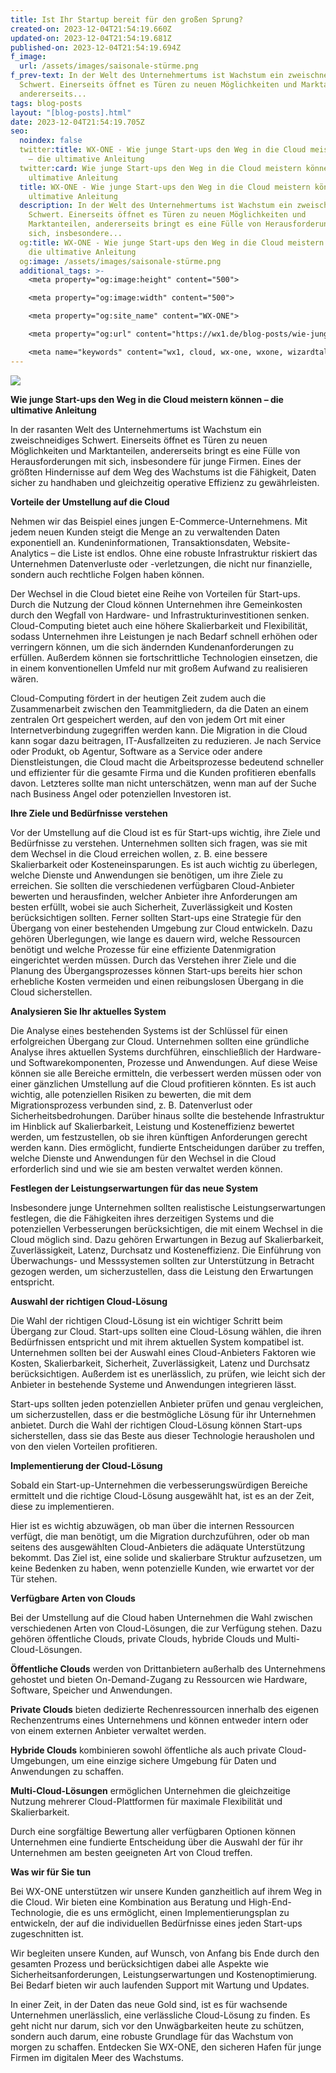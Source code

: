 ```yaml
---
title: Ist Ihr Startup bereit für den großen Sprung?
created-on: 2023-12-04T21:54:19.660Z
updated-on: 2023-12-04T21:54:19.681Z
published-on: 2023-12-04T21:54:19.694Z
f_image:
  url: /assets/images/saisonale-stürme.png
f_prev-text: In der Welt des Unternehmertums ist Wachstum ein zweischneidiges
  Schwert. Einerseits öffnet es Türen zu neuen Möglichkeiten und Marktanteilen,
  andererseits...
tags: blog-posts
layout: "[blog-posts].html"
date: 2023-12-04T21:54:19.705Z
seo:
  noindex: false
  twitter:title: WX-ONE - Wie junge Start-ups den Weg in die Cloud meistern können
    – die ultimative Anleitung
  twitter:card: Wie junge Start-ups den Weg in die Cloud meistern können – die
    ultimative Anleitung
  title: WX-ONE - Wie junge Start-ups den Weg in die Cloud meistern können – die
    ultimative Anleitung
  description: In der Welt des Unternehmertums ist Wachstum ein zweischneidiges
    Schwert. Einerseits öffnet es Türen zu neuen Möglichkeiten und
    Marktanteilen, andererseits bringt es eine Fülle von Herausforderungen mit
    sich, insbesondere...
  og:title: WX-ONE - Wie junge Start-ups den Weg in die Cloud meistern können –
    die ultimative Anleitung
  og:image: /assets/images/saisonale-stürme.png
  additional_tags: >-
    <meta property="og:image:height" content="500">

    <meta property="og:image:width" content="500">

    <meta property="og:site_name" content="WX-ONE">

    <meta property="og:url" content="https://wx1.de/blog-posts/wie-junge-start-ups-den-weg-in-die-cloud-meistern-k%C3%B6nnen>

    <meta name="keywords" content="wx1, cloud, wx-one, wxone, wizardtales, iaas, saas, paas, kubernetes, infrastructure, datacenter, csp, digitalisierung,sicherheit,cloudsicherheit, cloud-sicherheit, budget, cloudsecurity, cloud-security, cloudcomputing, cloud-computing, startup, start-up, Anleitung">
---
```

![](/assets/images/saisonale-stürme.png)

**Wie junge Start-ups den Weg in die Cloud meistern können – die ultimative Anleitung**

In der rasanten Welt des Unternehmertums ist Wachstum ein zweischneidiges Schwert. Einerseits öffnet es Türen zu neuen Möglichkeiten und Marktanteilen, andererseits bringt es eine Fülle von Herausforderungen mit sich, insbesondere für junge Firmen. Eines der größten Hindernisse auf dem Weg des Wachstums ist die Fähigkeit, Daten sicher zu handhaben und gleichzeitig operative Effizienz zu gewährleisten.

**Vorteile der Umstellung auf die Cloud**

Nehmen wir das Beispiel eines jungen E-Commerce-Unternehmens. Mit jedem neuen Kunden steigt die Menge an zu verwaltenden Daten exponentiell an. Kundeninformationen, Transaktionsdaten, Website-Analytics – die Liste ist endlos. Ohne eine robuste Infrastruktur riskiert das Unternehmen Datenverluste oder -verletzungen, die nicht nur finanzielle, sondern auch rechtliche Folgen haben können.

Der Wechsel in die Cloud bietet eine Reihe von Vorteilen für Start-ups. Durch die Nutzung der Cloud können Unternehmen ihre Gemeinkosten durch den Wegfall von Hardware- und Infrastrukturinvestitionen senken. Cloud-Computing bietet auch eine höhere Skalierbarkeit und Flexibilität, sodass Unternehmen ihre Leistungen je nach Bedarf schnell erhöhen oder verringern können, um die sich ändernden Kundenanforderungen zu erfüllen. Außerdem können sie fortschrittliche Technologien einsetzen, die in einem konventionellen Umfeld nur mit großem Aufwand zu realisieren wären.

Cloud-Computing fördert in der heutigen Zeit zudem auch die Zusammenarbeit zwischen den Teammitgliedern, da die Daten an einem zentralen Ort gespeichert werden, auf den von jedem Ort mit einer Internetverbindung zugegriffen werden kann. Die Migration in die Cloud kann sogar dazu beitragen, IT-Ausfallzeiten zu reduzieren. Je nach Service oder Produkt, ob Agentur, Software as a Service oder andere Dienstleistungen, die Cloud macht die Arbeitsprozesse bedeutend schneller und effizienter für die gesamte Firma und die Kunden profitieren ebenfalls davon. Letzteres sollte man nicht unterschätzen, wenn man auf der Suche nach Business Angel oder potenziellen Investoren ist.

**Ihre Ziele und Bedürfnisse verstehen**

Vor der Umstellung auf die Cloud ist es für Start-ups wichtig, ihre Ziele und Bedürfnisse zu verstehen. Unternehmen sollten sich fragen, was sie mit dem Wechsel in die Cloud erreichen wollen, z. B. eine bessere Skalierbarkeit oder Kosteneinsparungen. Es ist auch wichtig zu überlegen, welche Dienste und Anwendungen sie benötigen, um ihre Ziele zu erreichen. Sie sollten die verschiedenen verfügbaren Cloud-Anbieter bewerten und herausfinden, welcher Anbieter ihre Anforderungen am besten erfüllt, wobei sie auch Sicherheit, Zuverlässigkeit und Kosten berücksichtigen sollten. Ferner sollten Start-ups eine Strategie für den Übergang von einer bestehenden Umgebung zur Cloud entwickeln. Dazu gehören Überlegungen, wie lange es dauern wird, welche Ressourcen benötigt und welche Prozesse für eine effiziente Datenmigration eingerichtet werden müssen. Durch das Verstehen ihrer Ziele und die Planung des Übergangsprozesses können Start-ups bereits hier schon erhebliche Kosten vermeiden und einen reibungslosen Übergang in die Cloud sicherstellen. 

**Analysieren Sie Ihr aktuelles System**

Die Analyse eines bestehenden Systems ist der Schlüssel für einen erfolgreichen Übergang zur Cloud. Unternehmen sollten eine gründliche Analyse ihres aktuellen Systems durchführen, einschließlich der Hardware- und Softwarekomponenten, Prozesse und Anwendungen. Auf diese Weise können sie alle Bereiche ermitteln, die verbessert werden müssen oder von einer gänzlichen Umstellung auf die Cloud profitieren könnten. Es ist auch wichtig, alle potenziellen Risiken zu bewerten, die mit dem Migrationsprozess verbunden sind, z. B. Datenverlust oder Sicherheitsbedrohungen. Darüber hinaus sollte die bestehende Infrastruktur im Hinblick auf Skalierbarkeit, Leistung und Kosteneffizienz bewertet werden, um festzustellen, ob sie ihren künftigen Anforderungen gerecht werden kann. Dies ermöglicht, fundierte Entscheidungen darüber zu treffen, welche Dienste und Anwendungen für den Wechsel in die Cloud erforderlich sind und wie sie am besten verwaltet werden können.

**Festlegen der Leistungserwartungen für das neue System**

Insbesondere junge Unternehmen sollten realistische Leistungserwartungen festlegen, die die Fähigkeiten ihres derzeitigen Systems und die potenziellen Verbesserungen berücksichtigen, die mit einem Wechsel in die Cloud möglich sind. Dazu gehören Erwartungen in Bezug auf Skalierbarkeit, Zuverlässigkeit, Latenz, Durchsatz und Kosteneffizienz. Die Einführung von Überwachungs- und Messsystemen sollten zur Unterstützung in Betracht gezogen werden, um sicherzustellen, dass die Leistung den Erwartungen entspricht.

**Auswahl der richtigen Cloud-Lösung**

Die Wahl der richtigen Cloud-Lösung ist ein wichtiger Schritt beim Übergang zur Cloud. Start-ups sollten eine Cloud-Lösung wählen, die ihren Bedürfnissen entspricht und mit ihrem aktuellen System kompatibel ist. Unternehmen sollten bei der Auswahl eines Cloud-Anbieters Faktoren wie Kosten, Skalierbarkeit, Sicherheit, Zuverlässigkeit, Latenz und Durchsatz berücksichtigen. Außerdem ist es unerlässlich, zu prüfen, wie leicht sich der Anbieter in bestehende Systeme und Anwendungen integrieren lässt.

Start-ups sollten jeden potenziellen Anbieter prüfen und genau vergleichen, um sicherzustellen, dass er die bestmögliche Lösung für ihr Unternehmen anbietet. Durch die Wahl der richtigen Cloud-Lösung können Start-ups sicherstellen, dass sie das Beste aus dieser Technologie herausholen und von den vielen Vorteilen profitieren.

**Implementierung der Cloud-Lösung**

Sobald ein Start-up-Unternehmen die verbesserungswürdigen Bereiche ermittelt und die richtige Cloud-Lösung ausgewählt hat, ist es an der Zeit, diese zu implementieren.

Hier ist es wichtig abzuwägen, ob man über die internen Ressourcen verfügt, die man benötigt, um die Migration durchzuführen, oder ob man seitens des ausgewählten Cloud-Anbieters die adäquate Unterstützung bekommt. Das Ziel ist, eine solide und skalierbare Struktur aufzusetzen, um keine Bedenken zu haben, wenn potenzielle Kunden, wie erwartet vor der Tür stehen.

**Verfügbare Arten von Clouds**

Bei der Umstellung auf die Cloud haben Unternehmen die Wahl zwischen verschiedenen Arten von Cloud-Lösungen, die zur Verfügung stehen. Dazu gehören öffentliche Clouds, private Clouds, hybride Clouds und Multi-Cloud-Lösungen.

**Öffentliche Clouds** werden von Drittanbietern außerhalb des Unternehmens gehostet und bieten On-Demand-Zugang zu Ressourcen wie Hardware, Software, Speicher und Anwendungen.

**Private Clouds** bieten dedizierte Rechenressourcen innerhalb des eigenen Rechenzentrums eines Unternehmens und können entweder intern oder von einem externen Anbieter verwaltet werden.

**Hybride Clouds** kombinieren sowohl öffentliche als auch private Cloud-Umgebungen, um eine einzige sichere Umgebung für Daten und Anwendungen zu schaffen.

**Multi-Cloud-Lösungen** ermöglichen Unternehmen die gleichzeitige Nutzung mehrerer Cloud-Plattformen für maximale Flexibilität und Skalierbarkeit.

Durch eine sorgfältige Bewertung aller verfügbaren Optionen können Unternehmen eine fundierte Entscheidung über die Auswahl der für ihr Unternehmen am besten geeigneten Art von Cloud treffen.

**Was wir für Sie tun** 

Bei WX-ONE unterstützen wir unsere Kunden ganzheitlich auf ihrem Weg in die Cloud. Wir bieten eine Kombination aus Beratung und High-End-Technologie, die es uns ermöglicht, einen Implementierungsplan zu entwickeln, der auf die individuellen Bedürfnisse eines jeden Start-ups zugeschnitten ist. 

Wir begleiten unsere Kunden, auf Wunsch, von Anfang bis Ende durch den gesamten Prozess und berücksichtigen dabei alle Aspekte wie Sicherheitsanforderungen, Leistungserwartungen und Kostenoptimierung. Bei Bedarf bieten wir auch laufenden Support mit Wartung und Updates.

In einer Zeit, in der Daten das neue Gold sind, ist es für wachsende Unternehmen unerlässlich, eine verlässliche Cloud-Lösung zu finden. Es geht nicht nur darum, sich vor den Unwägbarkeiten heute zu schützen, sondern auch darum, eine robuste Grundlage für das Wachstum von morgen zu schaffen. Entdecken Sie WX-ONE, den sicheren Hafen für junge Firmen im digitalen Meer des Wachstums.